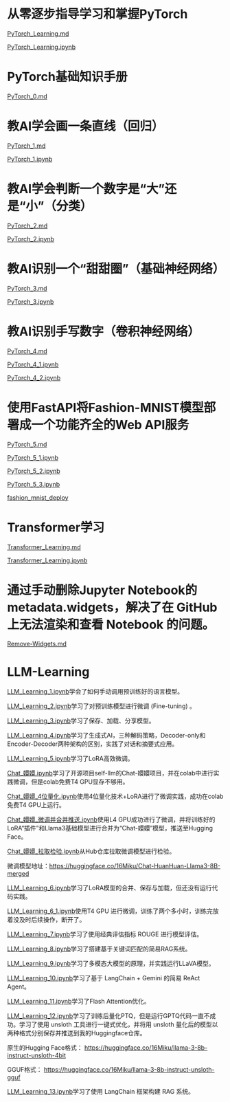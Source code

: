 
# 从零逐步指导学习和掌握PyTorch

[PyTorch_Learning.md](PyTorch_Learning.md)

[PyTorch_Learning.ipynb](PyTorch_Learning.ipynb)



# PyTorch基础知识手册

[PyTorch_0.md](PyTorch_0.md)




# 教AI学会画一条直线（回归）

[PyTorch_1.md](PyTorch_1.md)

[PyTorch_1.ipynb](PyTorch_1.ipynb)



# 教AI学会判断一个数字是“大”还是“小”（分类）

[PyTorch_2.md](PyTorch_2.md)

[PyTorch_2.ipynb](PyTorch_2.ipynb)








# 教AI识别一个“甜甜圈”（基础神经网络）



[PyTorch_3.md](PyTorch_3.md)

[PyTorch_3.ipynb](PyTorch_3.ipynb)





# 教AI识别手写数字（卷积神经网络）



[PyTorch_4.md](PyTorch_4.md)

[PyTorch_4_1.ipynb](PyTorch_4_1.ipynb)

[PyTorch_4_2.ipynb](PyTorch_4_2.ipynb)






# 使用FastAPI将Fashion-MNIST模型部署成一个功能齐全的Web API服务






[PyTorch_5.md](PyTorch_5.md)

[PyTorch_5_1.ipynb](PyTorch_5_1.ipynb)

[PyTorch_5_2.ipynb](PyTorch_5_2.ipynb)

[PyTorch_5_3.ipynb](PyTorch_5_3.ipynb)

[fashion_mnist_deploy](fashion_mnist_deploy)






# Transformer学习

[Transformer_Learning.md](Transformer_Learning.md)

[Transformer_Learning.ipynb](Transformer_Learning.ipynb)




# 通过手动删除Jupyter Notebook的metadata.widgets，解决了在 GitHub 上无法渲染和查看 Notebook 的问题。

[Remove-Widgets.md](Remove-Widgets.md)

# LLM-Learning



[LLM_Learning_1.ipynb](LLM_Learning_1.ipynb)学会了如何手动调用预训练好的语言模型。

[LLM_Learning_2.ipynb](LLM_Learning_2.ipynb)学习了对预训练模型进行微调 (Fine-tuning) 。

[LLM_Learning_3.ipynb](LLM_Learning_3.ipynb)学习了保存、加载、分享模型。


[LLM_Learning_4.ipynb](LLM_Learning_4.ipynb)学习了生成式AI，三种解码策略，Decoder-only和Encoder-Decoder两种架构的区别，实践了对话和摘要式应用。



[LLM_Learning_5.ipynb](LLM_Learning_5.ipynb)学习了LoRA高效微调。


[Chat_嬛嬛.ipynb](Chat_嬛嬛.ipynb)学习了开源项目self-llm的Chat-嬛嬛项目，并在colab中进行实践微调，但是colab免费T4 GPU显存不够用。


[Chat_嬛嬛_4位量化.ipynb](Chat_嬛嬛_4位量化.ipynb)使用4位量化技术+LoRA进行了微调实践，成功在colab免费T4 GPU上运行。


[Chat_嬛嬛_微调并合并推送.ipynb](Chat_嬛嬛_微调并合并推送.ipynb)使用L4 GPU成功进行了微调，并将训练好的LoRA“插件”和Llama3基础模型进行合并为“Chat-嬛嬛”模型，推送至Hugging Face。

[Chat_嬛嬛_拉取检验.ipynb](Chat_嬛嬛_拉取检验.ipynb)从Hub仓库拉取微调模型进行检验。

微调模型地址：https://huggingface.co/16Miku/Chat-HuanHuan-Llama3-8B-merged


[LLM_Learning_6.ipynb](LLM_Learning_6.ipynb)学习了LoRA模型的合并、保存与加载，但还没有运行代码实践。


[LLM_Learning_6_1.ipynb](LLM_Learning_6_1.ipynb)使用T4 GPU 进行微调，训练了两个多小时，训练完放着没及时后续操作，断开了。



[LLM_Learning_7.ipynb](LLM_Learning_7.ipynb)学习了使用经典评估指标 ROUGE 进行模型评估。

[LLM_Learning_8.ipynb](LLM_Learning_8.ipynb)学习了搭建基于关键词匹配的简易RAG系统。


[LLM_Learning_9.ipynb](LLM_Learning_9.ipynb)学习了多模态大模型的原理，并实践运行LLaVA模型。


[LLM_Learning_10.ipynb](LLM_Learning_10.ipynb)学习了基于 LangChain + Gemini 的简易 ReAct Agent。







[LLM_Learning_11.ipynb](LLM_Learning_11.ipynb)学习了Flash Attention优化。



[LLM_Learning_12.ipynb](LLM_Learning_12.ipynb)学习了训练后量化PTQ，但是运行GPTQ代码一直不成功。学习了使用 unsloth 工具进行一键式优化，并将用 unsloth 量化后的模型以两种格式分别保存并推送到我的Huggingface仓库。


原生的Hugging Face格式：
https://huggingface.co/16Miku/llama-3-8b-instruct-unsloth-4bit

GGUF格式：
https://huggingface.co/16Miku/llama-3-8b-instruct-unsloth-gguf




[LLM_Learning_13.ipynb](LLM_Learning_13.ipynb)学习了使用 LangChain 框架构建 RAG 系统。









